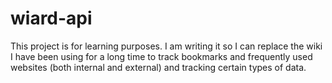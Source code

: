 # wiard-api

This project is for learning purposes. I am writing it so I can replace the wiki I have been using for a long time to track bookmarks and frequently used websites (both internal and external) and tracking certain types of data.
